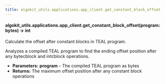 ```yaml
---
title: algokit_utils.applications.app_client.get_constant_block_offset
---
```

#### algokit_utils.applications.app_client.get_constant_block_offset(program: bytes) → int

Calculate the offset after constant blocks in TEAL program.

Analyzes a compiled TEAL program to find the ending offset position after any bytecblock and intcblock operations.

* **Parameters:**
  **program** – The compiled TEAL program as bytes
* **Returns:**
  The maximum offset position after any constant block operations